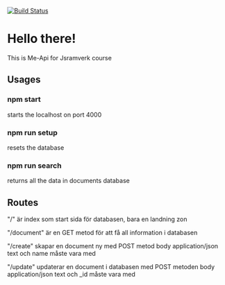 [![Build Status](https://app.travis-ci.com/AreonL/me-api.svg?branch=master)](https://app.travis-ci.com/AreonL/me-api)

# Hello there!
This is Me-Api for Jsramverk course

## Usages

### npm start
starts the localhost on port 4000

### npm run setup
resets the database

### npm run search
returns all the data in documents database

## Routes
"/" är index som start sida för databasen, bara en landning zon

"/document" är en GET metod för att få all information i databasen

"/create" skapar en document ny med POST metod
body application/json
text och name måste vara med

"/update" updaterar en document i databasen med POST metoden
body application/json
text och _id måste vara med

